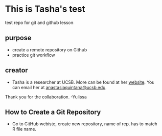 # This is Tasha's test
test repo for git and github lesson

## purpose

- create a remote repository on Github
- practice git workflow

## creator

- Tasha is a researcher at UCSB. More can be found at her [website](https://anastasiaquintana.com/). You can email her at [anastasiaquintana@ucsb.edu](mailto:anastasiaquintana@ucsb.edu).


Thank you for the collaboration. -Yulissa

## How to Create a Git Repository
- Go to GitHub webiste, create new repository, name of rep. has to match R file name. 